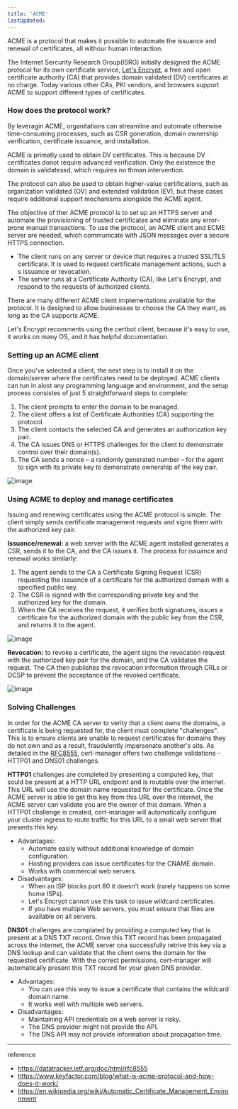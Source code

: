 ```yaml
---
title: 'ACME'
lastUpdated: 
---
```


ACME is a protocol that makes it possible to automate the issuance and renewal of certificates, all withour human interaction.

The Internet Sercurity Research Group(ISRG) initially designed the ACME protocol for its own certificate service, [Let's Encrypt](https://letsencrypt.org/), a free and open certificate authority (CA) that provides domain validated (DV) certificates at no charge. Today various other CAs, PKI vendors, and browsers support ACME to support different types of certificates.

### How does the protocol work?

By leveragin ACME, organitations can streamline and automate otherwise time-consuming processes, such as CSR goneration, domain ownership verification, certificate issuance, and installation.

ACME is primatly used to obtain DV certificates. This is because DV certificates donot require advanced verification. Only the existence the domain is validatessd, which requires no thman intervention.

The protocol can also be used to obtain higher-value certifications, such as organization validated (OV) and extended validation (EV), but these cases require additional support mechanisms alongside the ACME agent.

The objective of ther ACME protocol is to set up an HTTPS server and automate the provisioning of trusted certificates and eliminate any error-prone manual transactions. To use the protocol, an ACME client and ECME server are needed, which communicate with JSON messages over a secure HTTPS connection.

- The client runs on any server or device that requires a trusted SSL/TLS certificate. It is used to request certificate management actions, such a s issuance or revocation.
- The server runs at a Certificate Authority (CA), like Let's Encrypt, and respond to the requests of authorized clients.

There are many different ACME client implementations available for the protocol. It is designed to allow businesses to choose the CA they want, as long as the CA supports ACME.

Let's Encrypt recomments using the certbot client, because it's easy to use, it works on many OS, and it has helpful documentation.

### Setting up an ACME client

Once you've selected a client, the next step is to install it on the domain/server where the certificates need to be deployed. ACME clients can tun in alost any programming language and environment, and the setup process consistes of just 5 straightforward steps to complete:

1. The client prompts to enter the domain to be managed.
2. The client offers a list of Certificate Authorities (CA) supporting the protocol.
3. The client contacts the selected CA and generates an authorization key pair.
4. The CA issues DNS or HTTPS challenges for the client to demonstrate control over their domain(s).
5. The CA sends a nonce – a randomly generated number – for the agent to sign with its private key to demonstrate ownership of the key pair.

![image](https://github.com/rlaisqls/rlaisqls/assets/81006587/f919f6b5-08fa-4a0b-8ba9-5dce34ca0bfb)

### Using ACME to deploy and manage certificates

Issuing and renewing certificates using the ACME protocol is simple. The client simply sends certificate management requests and signs them with the authorized key pair.

**Issuance/renewal:** a web server with the ACME agent installed generates a CSR, sends it to the CA, and the CA issues it. The process for issuance and renewal works similarly:

1. The agent sends to the CA a Certificate Signing Request (CSR) requesting the issuance of a certificate for the authorized domain with a specified public key.
2. The CSR is signed with the corresponding private key and the authorized key for the domain.
3. When the CA receives the request, it verifies both signatures, issues a certificate for the authorized domain with the public key from the CSR, and returns it to the agent.

![image](https://github.com/rlaisqls/rlaisqls/assets/81006587/e592874d-fdad-43ec-8d7c-0c0a6e2684dc)

**Revocation:** to revoke a certificate, the agent signs the revocation request with the authorized key pair for the domain, and the CA validates the request. The CA then publishes the revocation information through CRLs or OCSP to prevent the acceptance of the revoked certificate.

![image](https://github.com/rlaisqls/rlaisqls/assets/81006587/0da73283-e653-4db3-a346-3facd687329b)

### Solving Challenges

In order for the ACME CA server to verity that a client owns the domains, a certificate is being requested for, the client must complete "challenges". This is to ensure clients are unable to request certificates for domains they do not own and as a result, fraudulently impersonate another's site. As detailed in the [RFC8555](https://tools.ietf.org/html/rfc8555), cert-manager offers two challenge validations - HTTP01 and DNS01 challenges.

**HTTP01** challenges are completed by presenting a computed key, that sould be present at a HTTP URL endpoint and is routable over the internet. This URL will use the domain name requested for the certificate. Once the ACME server is able to get this key from this URL over the internet, the ACME server can validate you are the owner of this domain. When a HTTP01 challenge is created, cert-manager will automatically configure your cluster ingress to route traffic for this URL to a small web server that presents this key.

- Advantages:
    - Automate easily without additional knowledge of domain configuration.
    - Hosting providers can issue certificates for the CNAME domain.
    - Works with commercial web servers.
- Disadvantages:
    - When an ISP blocks port 80 it doesn't work (rarely happens on some home ISPs).
    - Let's Encrypt cannot use this task to issue wildcard certificates.
    - If you have multiple Web servers, you must ensure that files are available on all servers.

**DNS01** challenges are complated by providing a computed key that is present at a DNS TXT record. Onve this TXT record has been propagated across the internet, the ACME server cna successfully retrive this key via a DNS lookup and can validate that the client owns the domain for the requested certificate. With the correct permissions, cert-manager will automatically present this TXT record for your given DNS provider.

- Advantages:
    - You can use this way to issue a certificate that contains the wildcard domain name.
    - It works well with multiple web servers.
- Disadvantages:
    - Maintaining API credentials on a web server is risky.
    - The DNS provider might not provide the API.
    - The DNS API may not provide information about propagation time.

---
reference
- https://datatracker.ietf.org/doc/html/rfc8555
- https://www.keyfactor.com/blog/what-is-acme-protocol-and-how-does-it-work/
- https://en.wikipedia.org/wiki/Automatic_Certificate_Management_Environment